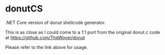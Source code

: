 # donutCS

.NET Core version of donut shellcode generator.

This is as close as I could come to a 1:1 port from the original donut.c code at https://github.com/TheWover/donut

Please refer to the link above for usage.
